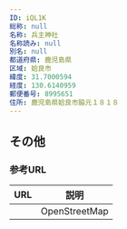 ```yaml
---
ID: iQL1K
総称: null
名称: 兵主神社
名称読み: null
別名: null
都道府県: 鹿児島県
区域: 姶良市
緯度: 31.7000594
経度: 130.6140959
郵便番号: 8995651
住所: 鹿児島県姶良市脇元１８１８
---
```


## その他

### 参考URL

| URL | 説明          |
| --- | ------------- |
|     | OpenStreetMap |
